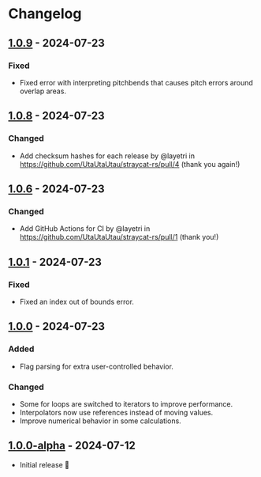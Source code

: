# Changelog

## [1.0.9] - 2024-07-23

### Fixed
 - Fixed error with interpreting pitchbends that causes pitch errors around overlap areas.

## [1.0.8] - 2024-07-23

### Changed
 - Add checksum hashes for each release by @layetri in https://github.com/UtaUtaUtau/straycat-rs/pull/4 (thank you again!)

## [1.0.6] - 2024-07-23

### Changed
 - Add GitHub Actions for CI by @layetri in https://github.com/UtaUtaUtau/straycat-rs/pull/1 (thank you!)

## [1.0.1] - 2024-07-23

### Fixed
 - Fixed an index out of bounds error.

## [1.0.0] - 2024-07-23

### Added
 - Flag parsing for extra user-controlled behavior.

### Changed
 - Some for loops are switched to iterators to improve performance.
 - Interpolators now use references instead of moving values.
 - Improve numerical behavior in some calculations.

## [1.0.0-alpha] - 2024-07-12

 - Initial release 🎉

[1.0.9]: https://github.com/UtaUtaUtau/straycat-rs/compare/v1.0.8...v1.0.9
[1.0.8]: https://github.com/UtaUtaUtau/straycat-rs/compare/v1.0.6...v1.0.8
[1.0.6]: https://github.com/UtaUtaUtau/straycat-rs/compare/v1.0.1...v1.0.6
[1.0.1]: https://github.com/UtaUtaUtau/straycat-rs/compare/v1.0.0...v1.0.1
[1.0.0]: https://github.com/UtaUtaUtau/straycat-rs/compare/v1.0.0-alpha...v1.0.0
[1.0.0-alpha]: https://github.com/UtaUtaUtau/straycat-rs/releases/tag/v1.0.0-alpha